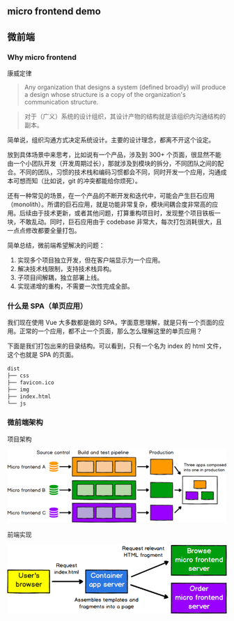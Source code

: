 ## micro frontend demo

## 微前端

### Why micro frontend

康威定律

> Any organization that designs a system (defined broadly) will produce a design whose structure is a copy of the organization's communication structure.

> 对于（广义）系统的设计组织，其设计产物的结构就是该组织内沟通结构的副本。

简单说，组织沟通方式决定系统设计。主要的设计理念，都离不开这个设定。

放到具体场景中来思考，比如说有一个产品，涉及到 300+ 个页面，很显然不能由一个小团队开发（开发周期过长），那就涉及到模块的拆分，不同团队之间的配合。不同的团队，习惯的技术栈和编码习惯都会不同，同时开发一个应用，沟通成本可想而知（比如说，git 的冲突都能给你烦死）。

还有一种常见的场景，在一个产品的不断开发和迭代中，可能会产生巨石应用（monolith）。所谓的巨石应用，就是功能非常复杂，模块间耦合度非常高的应用。后续由于技术更新，或者其他问题，打算重构项目时，发现整个项目铁板一块，不敢乱动。同时，巨石应用由于 codebase 非常大，每次打包消耗很大，且一点点修改都要全量打包。

简单总结，微前端希望解决的问题：

1. 实现多个项目独立开发，但在客户端显示为一个应用。
2. 解决技术栈限制，支持技术栈异构。
3. 子项目间解耦，独立部署上线。
4. 实现递增的重构，不需要一次性完成全部。

### 什么是 SPA（单页应用）

我们现在使用 Vue 大多数都是做的 SPA，字面意思理解，就是只有一个页面的应用。正常的一个应用，都不止一个页面，那么怎么理解这里的单页应用？

下面是我们打包出来的目录结构。可以看到，只有一个名为 index 的 html 文件，这个也就是 SPA 的页面。

```
dist
├── css
├── favicon.ico
├── img
├── index.html
└── js
```

### 微前端架构

项目架构

![deploy](./img/deployment.png)

前端实现

![中心化](./img/ssi.png)
